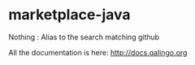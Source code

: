 marketplace-java
================

Nothing : Alias to the search matching github

All the documentation is here: http://docs.qalingo.org
